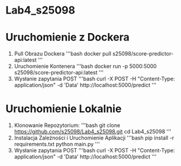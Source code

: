 # Lab4_s25098

# Uruchomienie z Dockera
1. Pull Obrazu Dockera
   '''bash
   docker pull s25098/score-predictor-api:latest
   '''
2. Uruchomienie Kontenera
   '''bash
   docker run -p 5000:5000 s25098/score-predictor-api:latest
   '''
3. Wysłanie zapytania POST
   '''bash
   curl -X POST -H "Content-Type: application/json" -d 'Data' http://localhost:5000/predict
   '''

# Uruchomienie Lokalnie
1. Klonowanie Repozytorium:
   '''bash
   git clone https://github.com/s25098/Lab4_s25098.git
   cd Lab4_s25098
   '''
2. Instalacja Zależności i Uruchomienie Aplikacji
   '''bash
   pip install -r requirements.txt
   python main.py
   '''
3. Wysłanie zapytania POST
   '''bash
   curl -X POST -H "Content-Type: application/json" -d 'Data' http://localhost:5000/predict
   '''
